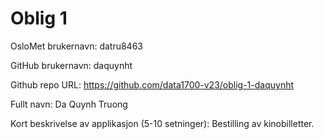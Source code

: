 Oblig 1
=======
OsloMet brukernavn: datru8463

GitHub brukernavn: daquynht

Github repo URL: https://github.com/data1700-v23/oblig-1-daquynht

Fullt navn: Da Quynh Truong

Kort beskrivelse av applikasjon (5-10 setninger):
Bestilling av kinobilletter. 
